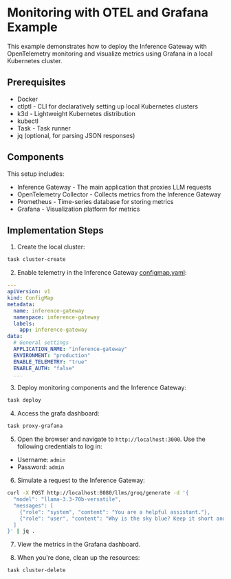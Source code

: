 # Monitoring with OTEL and Grafana Example

This example demonstrates how to deploy the Inference Gateway with OpenTelemetry monitoring and visualize metrics using Grafana in a local Kubernetes cluster.

## Prerequisites

- Docker
- ctlptl - CLI for declaratively setting up local Kubernetes clusters
- k3d - Lightweight Kubernetes distribution
- kubectl
- Task - Task runner
- jq (optional, for parsing JSON responses)

## Components

This setup includes:

- Inference Gateway - The main application that proxies LLM requests
- OpenTelemetry Collector - Collects metrics from the Inference Gateway
- Prometheus - Time-series database for storing metrics
- Grafana - Visualization platform for metrics

## Implementation Steps

1. Create the local cluster:

```bash
task cluster-create
```

2. Enable telemetry in the Inference Gateway [configmap.yaml](inference-gateway/configmap.yaml):

```yaml
---
apiVersion: v1
kind: ConfigMap
metadata:
  name: inference-gateway
  namespace: inference-gateway
  labels:
    app: inference-gateway
data:
  # General settings
  APPLICATION_NAME: "inference-gateway"
  ENVIRONMENT: "production"
  ENABLE_TELEMETRY: "true"
  ENABLE_AUTH: "false"
  ...
```

3. Deploy monitoring components and the Inference Gateway:

```bash
task deploy
```

4. Access the grafa dashboard:

```bash
task proxy-grafana
```

5. Open the browser and navigate to `http://localhost:3000`. Use the following credentials to log in:

- Username: `admin`
- Password: `admin`

6. Simulate a request to the Inference Gateway:

```bash
curl -X POST http://localhost:8080/llms/groq/generate -d '{
  "model": "llama-3.3-70b-versatile",
  "messages": [
    {"role": "system", "content": "You are a helpful assistant."},
    {"role": "user", "content": "Why is the sky blue? Keep it short and concise."}
  ]
}' | jq .
```

7. View the metrics in the Grafana dashboard.

8. When you're done, clean up the resources:

```bash
task cluster-delete
```
